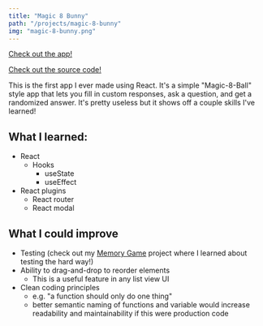 ```yaml
---
title: "Magic 8 Bunny"
path: "/projects/magic-8-bunny"
img: "magic-8-bunny.png"
---
```

[Check out the app!](https://magic-8-bunny.surge.sh)

[Check out the source code!](https://www.github.com/robobunny/magic-8-bunny)

This is the first app I ever made using React. It's a simple "Magic-8-Ball" style app that lets you fill in custom responses, ask a question, and get a randomized answer. It's pretty useless but it shows off a couple skills I've learned!

## What I learned:

* React
  * Hooks
    * useState
    * useEffect
* React plugins
  * React router
  * React modal

## What I could improve

* Testing (check out my [Memory Game](/projects/memory-game) project where I learned about testing the hard way!)
* Ability to drag-and-drop to reorder elements
  * This is a useful feature in any list view UI
* Clean coding principles
  * e.g. "a function should only do one thing"
  * better semantic naming of functions and variable would increase readability and maintainability if this were production code